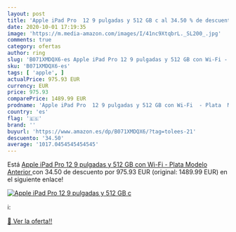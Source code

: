 ```yaml
---
layout: post
title: 'Apple iPad Pro  12 9 pulgadas y 512 GB c al 34.50 % de descuento'
date: 2020-10-01 17:19:35
image: 'https://m.media-amazon.com/images/I/41nc9XtqbrL._SL200_.jpg'
comments: true
category: ofertas
author: ring
slug: 'B071XMDQX6-es Apple iPad Pro 12 9 pulgadas y 512 GB con Wi-Fi - Plata...'
sku: 'B071XMDQX6-es'
tags: [ 'apple', ]
actualPrice: 975.93 EUR
currency: EUR
price: 975.93
comparePrice: 1489.99 EUR
prodname: 'Apple iPad Pro  12 9 pulgadas y 512 GB con Wi-Fi  - Plata  Modelo Anterior '
country: 'es'
flag: '🇪🇸'
brand: ''
buyurl: 'https://www.amazon.es/dp/B071XMDQX6/?tag=tolees-21'
descuento: '34.50'
average: '1017.0454545454545'
---
```


Está [Apple iPad Pro  12 9 pulgadas y 512 GB con Wi-Fi  - Plata  Modelo Anterior ](https://www.amazon.es/dp/B071XMDQX6/?tag=tolees-21) con 34.50 de descuento por 975.93 EUR (original: 1489.99 EUR) en el siguiente enlace!

[![Apple iPad Pro  12 9 pulgadas y 512 GB c](https://m.media-amazon.com/images/I/41nc9XtqbrL._SL200_.jpg)](https://www.amazon.es/dp/B071XMDQX6/?tag=tolees-21)

ℹ️:


[🛒 Ver la oferta!!](https://www.amazon.es/dp/B071XMDQX6/?tag=tolees-21)
